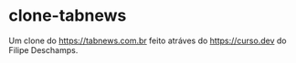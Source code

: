 # clone-tabnews

Um clone do https://tabnews.com.br feito atráves do https://curso.dev do Filipe Deschamps.

